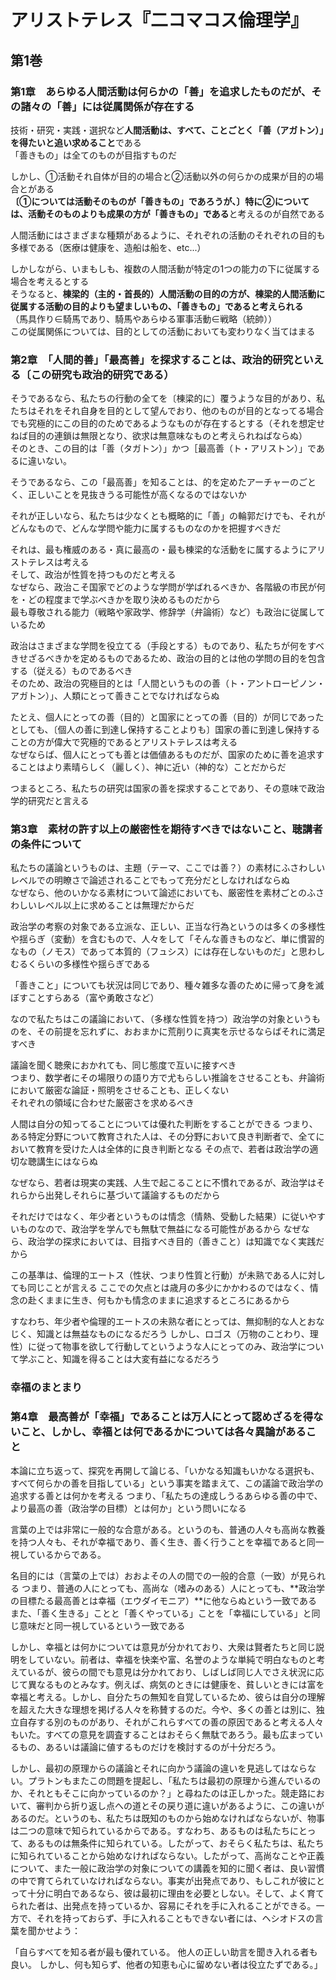 # アリストテレス『二コマコス倫理学』

## 第1巻

### 第1章　あらゆる人間活動は何らかの「善」を追求したものだが、その諸々の「善」には従属関係が存在する

技術・研究・実践・選択など**人間活動は、すべて、ことごとく「善（アガトン）」を得たいと追い求めること**である  
「善きもの」は全てのものが目指すものだ

しかし、①活動それ自体が目的の場合と②活動以外の何らかの成果が目的の場合とがある  
**〔①については活動そのものが「善きもの」であろうが、〕特に②については、活動そのものよりも成果の方が「善きもの」である**と考えるのが自然である

人間活動にはさまざまな種類があるように、それぞれの活動のそれぞれの目的も多様である（医療は健康を、造船は船を、etc...）

しかしながら、いまもしも、複数の人間活動が特定の1つの能力の下に従属する場合を考えるとする  
そうなると、**棟梁的（主的・首長的）人間活動の目的の方が、棟梁的人間活動に従属する活動の目的よりも望ましいもの、「善きもの」であると考えられる**  
（馬具作り∈騎馬であり、騎馬やあらゆる軍事活動∈戦略（統帥））  
この従属関係については、目的としての活動においても変わりなく当てはまる

### 第2章　「人間的善」「最高善」を探求することは、政治的研究といえる〔この研究も政治的研究である）

そうであるなら、私たちの行動の全てを〔棟梁的に〕覆うような目的があり、私たちはそれをそれ自身を目的として望んでおり、他のものが目的となってる場合でも究極的にこの目的のためであるようなものが存在するとする（それを想定せねば目的の連鎖は無限となり、欲求は無意味なものと考えられねばならぬ）  
そのとき、この目的は「善（タガトン）」かつ［最高善（ト・アリストン）」であるに違いない。

そうであるなら、この「最高善」を知ることは、的を定めたアーチャーのごとく、正しいことを見抜きうる可能性が高くなるのではないか

それが正しいなら、私たちは少なくとも概略的に「善」の輪郭だけでも、それがどんなもので、どんな学問や能力に属するものなのかを把握すべきだ

それは、最も権威のある・真に最高の・最も棟梁的な活動をに属するようにアリストテレスは考える  
そして、政治が性質を持つものだと考える  
なぜなら、政治こそ国家でどのような学問が学ばれるべきか、各階級の市民が何を・どの程度まで学ぶべきかを取り決めるものだから  
最も尊敬される能力（戦略や家政学、修辞学（弁論術）など）も政治に従属しているため

政治はさまざまな学問を役立てる（手段とする）ものであり、私たちが何をすべきせざるべきかを定めるものであるため、政治の目的とは他の学問の目的を包含する（従える）ものであるべき  
そのため、政治の究極目的とは「人間というものの善（ト・アントローピノン・アガトン）」、人類にとって善きことでなければならぬ

たとえ、個人にとっての善（目的）と国家にとっての善（目的）が同じであったとしても、〔個人の善に到達し保持することよりも〕国家の善に到達し保持することの方が偉大で究極的であるとアリストテレスは考える  
なぜならば、個人にとっても善とは価値あるものだが、国家のために善を追求することはより素晴らしく（麗しく）、神に近い（神的な）ことだからだ

つまるところ、私たちの研究は国家の善を探求することであり、その意味で政治学的研究だと言える

### 第3章　素材の許す以上の厳密性を期待すべきではないこと、聴講者の条件について

私たちの議論というものは、主題（テーマ、ここでは善？）の素材にふさわしいレベルでの明瞭さで論述されることでもって充分だとしなければならぬ  
なぜなら、他のいかなる素材について論述においても、厳密性を素材ごとのふさわしいレベル以上に求めることは無理だからだ

政治学の考察の対象である立派な、正しい、正当な行為というのは多くの多様性や揺らぎ（変動）を含むもので、人々をして「そんな善きものなど、単に慣習的なもの（ノモス）であって本質的（フュシス）には存在しないものだ」と思わしむるくらいの多様性や揺らぎである

「善きこと」についても状況は同じであり、種々雑多な善のために帰って身を滅ぼすことすらある（富や勇敢さなど）

なので私たちはこの議論において、（多様な性質を持つ）政治学の対象というものを、その前提を忘れずに、おおまかに荒削りに真実を示せるならばそれに満足すべき

議論を聞く聴衆におかれても、同じ態度で互いに接すべき  
つまり、数学者にその場限りの語り方で尤もらしい推論をさせることも、弁論術において厳密な論証・照明をさせることも、正しくない  
それぞれの領域に合わせた厳密さを求めるべき

人間は自分の知ってることについては優れた判断をすることができる
つまり、ある特定分野について教育された人は、その分野において良き判断者で、全てにおいて教育を受けた人は全体的に良き判断となる
その点で、若者は政治学の適切な聴講生にはならぬ

なぜなら、若者は現実の実践、人生で起こることに不慣れであるが、政治学はそれらから出発しそれらに基づいて議論するものだから

それだけではなく、年少者というものは情念（情熱、受動した結果）に従いやすいものなので、政治学を学んでも無駄で無益になる可能性があるから
なぜなら、政治学の探求においては、目指すべき目的（善きこと）は知識でなく実践だから

この基準は、倫理的エートス（性状、つまり性質と行動）が未熟である人に対しても同じことが言える
ここでの欠点とは歳月の多少にかかわるのではなく、情念の赴くままに生き、何もかも情念のままに追求するところにあるから

すなわち、年少者や倫理的エートスの未熟な者にとっては、無抑制的な人とおなじく、知識とは無益なものになるだろう
しかし、ロゴス（万物のことわり、理性）に従って物事を欲して行動してというような人にとってのみ、政治学について学ぶこと、知識を得ることは大変有益になるだろう

### 幸福のまとまり

### 第4章　最高善が「幸福」であることは万人にとって認めざるを得ないこと、しかし、幸福とは何であるかについては各々異論があること

本論に立ち返って、探究を再開して論じる、「いかなる知識もいかなる選択も、すべて何らかの善を目指している」という事実を踏まえて、この議論で政治学の追求する善とは何かを考える
つまり、「私たちの達成しうるあらゆる善の中で、より最高の善（政治学の目標）とは何か」という問いになる

言葉の上では非常に一般的な合意がある。というのも、普通の人々も高尚な教養を持つ人々も、それが幸福であり、善く生き、善く行うことを幸福であると同一視しているからである。

名目的には（言葉の上では）おおよその人の間での一般的合意（一致）が見られる
つまり、普通の人にとっても、高尚な（嗜みのある）人にとっても、**政治学の目標たる最高善とは幸福（エウダイモニア）**に他ならぬという一致である
また、「善く生きる」ことと「善くやっている」ことを「幸福にしている」と同じ意味だと同一視しているという一致である

しかし、幸福とは何かについては意見が分かれており、大衆は賢者たちと同じ説明をしていない。前者は、幸福を快楽や富、名誉のような単純で明白なものと考えているが、彼らの間でも意見は分かれており、しばしば同じ人でさえ状況に応じて異なるものとみなす。例えば、病気のときには健康を、貧しいときには富を幸福と考える。しかし、自分たちの無知を自覚しているため、彼らは自分の理解を超えた大きな理想を掲げる人々を称賛するのだ。今や、多くの善とは別に、独立自存する別のものがあり、それがこれらすべての善の原因であると考える人々もいた。すべての意見を調査することはおそらく無駄であろう。最も広まっているもの、あるいは議論に値するものだけを検討するのが十分だろう。

しかし、最初の原理からの議論とそれに向かう議論の違いを見逃してはならない。プラトンもまたこの問題を提起し、「私たちは最初の原理から進んでいるのか、それともそこに向かっているのか？」と尋ねたのは正しかった。競走路において、審判から折り返し点への道とその戻り道に違いがあるように、この違いがあるのだ。というのも、私たちは既知のものから始めなければならないが、物事は二つの意味で知られているからである。すなわち、あるものは私たちにとって、あるものは無条件に知られている。したがって、おそらく私たちは、私たちに知られていることから始めなければならない。したがって、高尚なことや正義について、また一般に政治学の対象についての講義を知的に聞く者は、良い習慣の中で育てられていなければならない。事実が出発点であり、もしこれが彼にとって十分に明白であるなら、彼は最初に理由を必要としない。そして、よく育てられた者は、出発点を持っているか、容易にそれを手に入れることができる。一方で、それを持っておらず、手に入れることもできない者には、ヘシオドスの言葉を聞かせよう：

「自らすべてを知る者が最も優れている。
他人の正しい助言を聞き入れる者も良い。
しかし、何も知らず、他者の知恵も心に留めない者は役立たずである。」